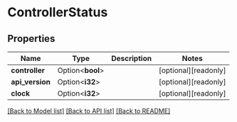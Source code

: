 # ControllerStatus

## Properties

Name | Type | Description | Notes
------------ | ------------- | ------------- | -------------
**controller** | Option<**bool**> |  | [optional][readonly]
**api_version** | Option<**i32**> |  | [optional][readonly]
**clock** | Option<**i32**> |  | [optional][readonly]

[[Back to Model list]](../README.md#documentation-for-models) [[Back to API list]](../README.md#documentation-for-api-endpoints) [[Back to README]](../README.md)


